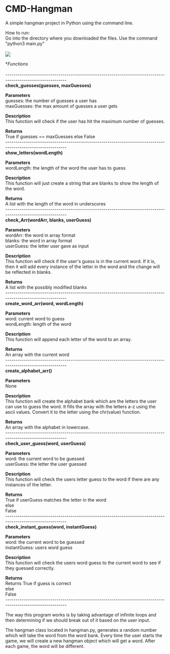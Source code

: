 # CMD-Hangman
A simple hangman project in Python using the command line. 
<br> 

How to run:<br> 
Go into the directory where you downloaded the files. 
Use the command "python3 main.py"<br> 
<br> 
![](https://i.imgur.com/3CFICAL.png)<br> 


**Functions*<br> 
<br> 
------------------------------------------------------------------------------------------------------------<br>
**check_guesses(guesses, maxGuesses)**<br> 

**Parameters**<br> 
guesses: the number of guesses a user has<br> 
maxGuesses: the max amount of guesses a user gets<br> 

**Description**<br> 
This function will check if the user has hit the maximum number of guesses. <br>

**Returns**<br> 
True if guesses == maxGuesses
else
False<br>
------------------------------------------------------------------------------------------------------------<br>
**show_letters(wordLength)**<br> 

**Parameters**<br> 
wordLength: the length of the word the user has to guess<br>

**Description**<br> 
This function will just create a string that are blanks to show the length of the word.<br> 

**Returns**<br> 
A list with the length of the word in underscores<br>
------------------------------------------------------------------------------------------------------------<br>
**check_Arr(wordArr, blanks, userGuess)**<br> 

**Parameters**<br> 
wordArr: the word in array format <br>
blanks: the word in array format <br>
userGuess: the letter user gave as input <br>

**Description**<br> 
This function will check if the user's guess is in the current word. If it is, then it will add every instance of the letter in the word and the change will be reflected in blanks.<br>

**Returns**<br> 
A list with the possibly modified blanks<br>
------------------------------------------------------------------------------------------------------------<br>
**create_word_arr(word, wordLength)**<br> 

**Parameters**<br> 
word: current word to guess <br> 
wordLength: length of the word<br>

**Description**<br> 
This function will append each letter of the word to an array. <br>

**Returns**<br> 
An array with the current word <br>
------------------------------------------------------------------------------------------------------------<br>
**create_alphabet_arr()**<br> 

**Parameters**<br> 
None <br> 

**Description**<br> 
This function will create the alphabet bank which are the letters the user can use to guess the word. It fills the array with the letters a-z using the ascii values. Convert it to the letter using the chr(value) function. <br>

**Returns**<br> 
An array with the alphabet in lowercase. <br>
------------------------------------------------------------------------------------------------------------<br>
**check_user_guess(word, userGuess)**<br> 

**Parameters**<br> 
word: the current word to be guessed <br> 
userGuess: the letter the user guessed <br> 

**Description**<br> 
This function will check the users letter guess to the word if there are any instances of the letter. 

**Returns**<br> 
True if userGuess matches the letter in the word <br>
else <br>
False<br>
------------------------------------------------------------------------------------------------------------<br>
**check_instant_guess(word, instantGuess)**<br> 

**Parameters**<br> 
word: the current word to be guessed <br> 
instantGuess: users word guess<br> 

**Description**<br> 
This function will check the users word guess to the current word to see if they guessed correctly.<br> 

**Returns**<br> 
Returns True if guess is correct<br> 
else<br> 
False<br> 
------------------------------------------------------------------------------------------------------------<br>

The way this program works is by taking advantage of infinite loops and then determining if we should break out of it based on the user input. <br> 

The hangman class located in hangman.py, generates a random number which will take the word from the word bank. Every time the user starts the game, we will create a new hangman object which will get a word. After each game, the word will be different. 
